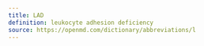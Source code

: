 ```yaml
---
title: LAD
definition: leukocyte adhesion deficiency
source: https://openmd.com/dictionary/abbreviations/l
---
```

